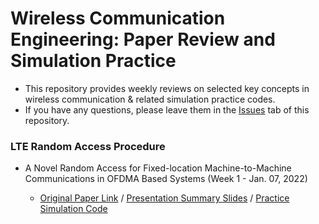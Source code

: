 # Wireless Communication Engineering: Paper Review and Simulation Practice
- This repository provides weekly reviews on selected key concepts in wireless communication & related simulation practice codes.
- If you have any questions, please leave them in the [Issues](https://github.com/ekwao9/Wireless-Communication-Paper-Review/issues) tab of this repository.


###  LTE Random Access Procedure
- A Novel Random Access for Fixed-location Machine-to-Machine Communications in OFDMA Based Systems (Week 1 - Jan. 07, 2022)

  - [Original Paper Link](https://ieeexplore.ieee.org/abstract/document/6249701)  /  [Presentation Summary Slides](https://docs.google.com/presentation/d/14zsxVFDjJVuEeEB5tPqu0kaCrrQYN-y-/edit?usp=sharing&ouid=117514565586995103753&rtpof=true&sd=true) / [Practice Simulation Code](https://github.com/ekwao9/Wireless-Communication-Paper-Review/blob/main/Simulation%20Practice%20Code/collision_probability.m)
